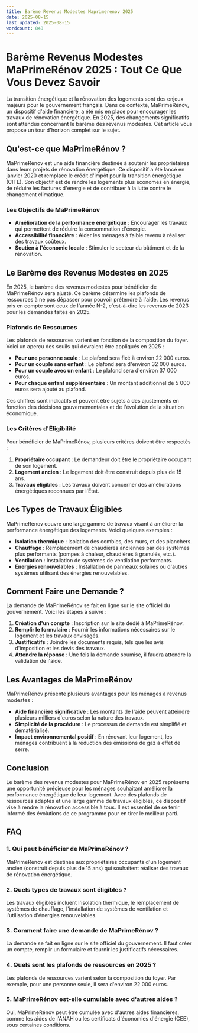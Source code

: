 ```yaml
---
title: Barème Revenus Modestes Maprimerenov 2025
date: 2025-08-15
last_updated: 2025-08-15
wordcount: 848
---
```


# Barème Revenus Modestes MaPrimeRénov 2025 : Tout Ce Que Vous Devez Savoir

La transition énergétique et la rénovation des logements sont des enjeux majeurs pour le gouvernement français. Dans ce contexte, MaPrimeRénov, un dispositif d'aide financière, a été mis en place pour encourager les travaux de rénovation énergétique. En 2025, des changements significatifs sont attendus concernant le barème des revenus modestes. Cet article vous propose un tour d'horizon complet sur le sujet.

## Qu'est-ce que MaPrimeRénov ?

MaPrimeRénov est une aide financière destinée à soutenir les propriétaires dans leurs projets de rénovation énergétique. Ce dispositif a été lancé en janvier 2020 et remplace le crédit d'impôt pour la transition énergétique (CITE). Son objectif est de rendre les logements plus économes en énergie, de réduire les factures d'énergie et de contribuer à la lutte contre le changement climatique.

### Les Objectifs de MaPrimeRénov

- **Amélioration de la performance énergétique** : Encourager les travaux qui permettent de réduire la consommation d'énergie.
- **Accessibilité financière** : Aider les ménages à faible revenu à réaliser des travaux coûteux.
- **Soutien à l'économie locale** : Stimuler le secteur du bâtiment et de la rénovation.

## Le Barème des Revenus Modestes en 2025

En 2025, le barème des revenus modestes pour bénéficier de MaPrimeRénov sera ajusté. Ce barème détermine les plafonds de ressources à ne pas dépasser pour pouvoir prétendre à l'aide. Les revenus pris en compte sont ceux de l'année N-2, c'est-à-dire les revenus de 2023 pour les demandes faites en 2025.

### Plafonds de Ressources

Les plafonds de ressources varient en fonction de la composition du foyer. Voici un aperçu des seuils qui devraient être appliqués en 2025 :

- **Pour une personne seule** : Le plafond sera fixé à environ 22 000 euros.
- **Pour un couple sans enfant** : Le plafond sera d'environ 32 000 euros.
- **Pour un couple avec un enfant** : Le plafond sera d'environ 37 000 euros.
- **Pour chaque enfant supplémentaire** : Un montant additionnel de 5 000 euros sera ajouté au plafond.

Ces chiffres sont indicatifs et peuvent être sujets à des ajustements en fonction des décisions gouvernementales et de l'évolution de la situation économique.

### Les Critères d'Éligibilité

Pour bénéficier de MaPrimeRénov, plusieurs critères doivent être respectés :

1. **Propriétaire occupant** : Le demandeur doit être le propriétaire occupant de son logement.
2. **Logement ancien** : Le logement doit être construit depuis plus de 15 ans.
3. **Travaux éligibles** : Les travaux doivent concerner des améliorations énergétiques reconnues par l'État.

## Les Types de Travaux Éligibles

MaPrimeRénov couvre une large gamme de travaux visant à améliorer la performance énergétique des logements. Voici quelques exemples :

- **Isolation thermique** : Isolation des combles, des murs, et des planchers.
- **Chauffage** : Remplacement de chaudières anciennes par des systèmes plus performants (pompes à chaleur, chaudières à granulés, etc.).
- **Ventilation** : Installation de systèmes de ventilation performants.
- **Énergies renouvelables** : Installation de panneaux solaires ou d'autres systèmes utilisant des énergies renouvelables.

## Comment Faire une Demande ?

La demande de MaPrimeRénov se fait en ligne sur le site officiel du gouvernement. Voici les étapes à suivre :

1. **Création d'un compte** : Inscription sur le site dédié à MaPrimeRénov.
2. **Remplir le formulaire** : Fournir les informations nécessaires sur le logement et les travaux envisagés.
3. **Justificatifs** : Joindre les documents requis, tels que les avis d'imposition et les devis des travaux.
4. **Attendre la réponse** : Une fois la demande soumise, il faudra attendre la validation de l'aide.

## Les Avantages de MaPrimeRénov

MaPrimeRénov présente plusieurs avantages pour les ménages à revenus modestes :

- **Aide financière significative** : Les montants de l'aide peuvent atteindre plusieurs milliers d'euros selon la nature des travaux.
- **Simplicité de la procédure** : Le processus de demande est simplifié et dématérialisé.
- **Impact environnemental positif** : En rénovant leur logement, les ménages contribuent à la réduction des émissions de gaz à effet de serre.

## Conclusion

Le barème des revenus modestes pour MaPrimeRénov en 2025 représente une opportunité précieuse pour les ménages souhaitant améliorer la performance énergétique de leur logement. Avec des plafonds de ressources adaptés et une large gamme de travaux éligibles, ce dispositif vise à rendre la rénovation accessible à tous. Il est essentiel de se tenir informé des évolutions de ce programme pour en tirer le meilleur parti.

## FAQ

### 1. Qui peut bénéficier de MaPrimeRénov ?

MaPrimeRénov est destinée aux propriétaires occupants d'un logement ancien (construit depuis plus de 15 ans) qui souhaitent réaliser des travaux de rénovation énergétique.

### 2. Quels types de travaux sont éligibles ?

Les travaux éligibles incluent l'isolation thermique, le remplacement de systèmes de chauffage, l'installation de systèmes de ventilation et l'utilisation d'énergies renouvelables.

### 3. Comment faire une demande de MaPrimeRénov ?

La demande se fait en ligne sur le site officiel du gouvernement. Il faut créer un compte, remplir un formulaire et fournir les justificatifs nécessaires.

### 4. Quels sont les plafonds de ressources en 2025 ?

Les plafonds de ressources varient selon la composition du foyer. Par exemple, pour une personne seule, il sera d'environ 22 000 euros.

### 5. MaPrimeRénov est-elle cumulable avec d'autres aides ?

Oui, MaPrimeRénov peut être cumulée avec d'autres aides financières, comme les aides de l'ANAH ou les certificats d'économies d'énergie (CEE), sous certaines conditions.